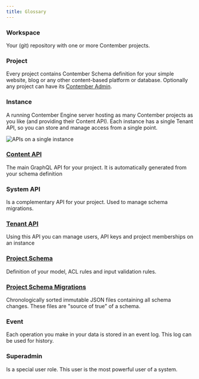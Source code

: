 ```yaml
---
title: Glossary
---
```


### Workspace

Your (git) repository with one or more Contember projects.

### Project

Every project contains Contember Schema definition for your simple website, blog or any other content-based platform or database. Optionally any project can have its [Contember Admin](admin/introduction.md).

### Instance

A running Contember Engine server hosting as many Contember projects as you like (and providing their Content API). Each instance has a single Tenant API, so you can store and manage access from a single point.

![APIs on a single instance](/assets/single-instance.svg)

### [Content API](/content/overview.md)

The main GraphQL API for your project. It is automatically generated from your schema definition

### System API

Is a complementary API for your project. Used to manage schema migrations.

### [Tenant API](/tenant/overview.md)

Using this API you can manage users, API keys and project memberships on an instance

### [Project Schema](/schema/overview.md)

Definition of your model, ACL rules and input validation rules.

### [Project Schema Migrations](/schema/migrations.md)

Chronologically sorted immutable JSON files containing all schema changes. These files are "source of true" of a schema.

### Event

Each operation you make in your data is stored in an event log. This log can be used for history.

### Superadmin

Is a special user role. This user is the most powerful user of a system.

<!--
ADD MODEL SCHEMA, ACL RULES, INPUT VALIDATION RULES
ADD ENTITY
UNIFY TERMINOLOGY "DATA MODEL" vs. "CONTENT SCHEMA" vs. "MODEL SCHEMA"
-->
